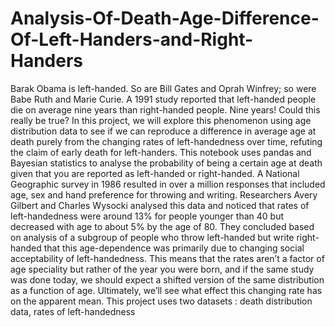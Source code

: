 # Analysis-Of-Death-Age-Difference-Of-Left-Handers-and-Right-Handers

Barak Obama is left-handed. So are Bill Gates and Oprah Winfrey; so were Babe Ruth and Marie Curie. A 1991 study reported that left-handed people die on average nine years than right-handed people. Nine years! Could this really be true?
In this project, we will explore this phenomenon using age distribution data to see if we can reproduce a difference in average age at death purely from the changing rates of left-handedness over time, refuting the claim of early death for left-handers. This notebook uses pandas and Bayesian statistics to analyse the probability of being a certain age at death given that you are reported as left-handed or right-handed.
A National Geographic survey in 1986 resulted in over a million responses that included age, sex and hand preference for throwing and writing. Researchers Avery Gilbert and Charles Wysocki analysed this data and noticed that rates  of left-handedness were around 13% for people younger than 40 but decreased with age to about 5% by the age of 80. They concluded based on analysis of a subgroup of people who throw left-handed but write right-handed that this age-dependence was primarily due to changing social acceptability of left-handedness. This means that the rates aren’t a factor of age speciality but rather of the year you were born, and if the same study was done today, we should expect a shifted version of the same distribution as a function of age. Ultimately, we’ll see what effect this changing rate has on the apparent mean.
This project uses two datasets : death distribution data, rates of left-handedness


